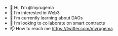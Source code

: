 - 👋 Hi, I’m @myrugema
- 👀 I’m interested in Web3
- 🌱 I’m currently learning about DAOs
- 💞️ I’m looking to collaborate on smart contracts
- 📫 How to reach me https://twitter.com/myrugema 

<!---
myrugema/myrugema is a ✨ special ✨ repository because its `README.md` (this file) appears on your GitHub profile.
You can click the Preview link to take a look at your changes.
--->

